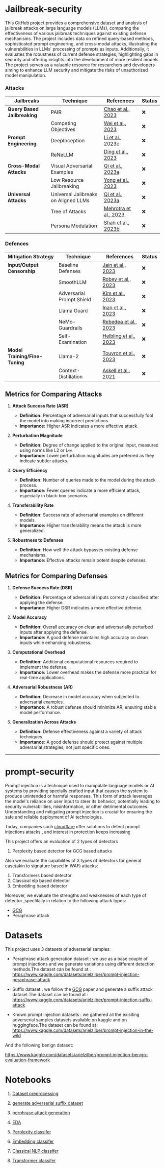 # Jailbreak-security

This GitHub project provides a comprehensive dataset and analysis of jailbreak attacks on large language models (LLMs), comparing the effectiveness of various jailbreak techniques against existing defense mechanisms. The project includes data on refined query-based methods, sophisticated prompt engineering, and cross-modal attacks, illustrating the vulnerabilities in LLMs' processing of prompts as inputs. Additionally, it evaluates the robustness of current defense strategies, highlighting gaps in security and offering insights into the development of more resilient models. The project serves as a valuable resource for researchers and developers aiming to enhance LLM security and mitigate the risks of unauthorized model manipulation.


### Attacks 

| Jailbreaks               | Technique                               | References                                                                                 | Status |
| ------------------------ | --------------------------------------- | -------------------------------------------------------------------------------------------| ------ |
| **Query Based Jailbreaking** | PAIR                                  | [Chao et al., 2023](https://example.com/pair)                                            | ❌     |
|                          | Competing Objectives                    | [Wei et al., 2023](https://example.com/competing-objectives)                               | ❌     |
| **Prompt Engineering**   | DeepInception                           | [Li et al., 2023c](https://example.com/deepinception)                                      | ❌     |
|                          | ReNeLLM                                 | [Ding et al., 2023](https://example.com/renellm)                                           | ❌     |
| **Cross-Modal Attacks**  | Visual Adversarial Examples             | [Qi et al., 2023a](https://example.com/visual-adversarial-examples)                        | ❌     |
|                          | Low Resource Jailbreaking               | [Yong et al., 2023](https://example.com/low-resource-jailbreaking)                         | ❌     |
| **Universal Attacks**    | Universal Jailbreaks on Aligned LLMs    | [Qi et al., 2023a](https://example.com/universal-jailbreaks-on-aligned-llms)               | ❌     |
|                          | Tree of Attacks                         | [Mehrotra et al., 2023](https://example.com/tree-of-attacks)                               | ❌     |
|                          | Persona Modulation                      | [Shah et al., 2023b](https://example.com/persona-modulation)                               | ❌     |

### Defences

| Mitigation Strategy       | Technique                                | References                                                             | Status |
| ------------------------- | ---------------------------------------- | ---------------------------------------------------------------------- | ------ |
| **Input/Output Censorship** | Baseline Defenses                        | [Jain et al., 2023](https://example.com/baseline-defenses)              | ❌     |
|                           | SmoothLLM                                | [Robey et al., 2023](https://example.com/smoothllm)                    | ❌     |
|                           | Adversarial Prompt Shield                | [Kim et al., 2023](https://example.com/adversarial-prompt-shield)       | ❌     |
|                           | Llama Guard                              | [Inan et al., 2023](https://example.com/llama-guard)                    | ❌     |
|                           | NeMo-Guardrails                          | [Rebedea et al., 2023](https://example.com/nemo-guardrails)             | ❌     |
|                           | Self-Examination                         | [Helbling et al., 2023](https://example.com/self-examination)           | ❌     |
| **Model Training/Fine-Tuning** | Llama-2                              | [Touvron et al., 2023](https://example.com/llama-2)                    | ❌     |
|                           | Context-Distillation                     | [Askell et al., 2021](https://example.com/context-distillation)         | ❌     |


## Metrics for Comparing Attacks

1. **Attack Success Rate (ASR)**
   - **Definition:** Percentage of adversarial inputs that successfully fool the model into making incorrect predictions.
   - **Importance:** Higher ASR indicates a more effective attack.

2. **Perturbation Magnitude**
   - **Definition:** Degree of change applied to the original input, measured using norms like L2 or L∞.
   - **Importance:** Lower perturbation magnitudes are preferred as they indicate subtler attacks.

3. **Query Efficiency**
   - **Definition:** Number of queries made to the model during the attack process.
   - **Importance:** Fewer queries indicate a more efficient attack, especially in black-box scenarios.

4. **Transferability Rate**
   - **Definition:** Success rate of adversarial examples on different models.
   - **Importance:** Higher transferability means the attack is more generalized.

5. **Robustness to Defenses**
   - **Definition:** How well the attack bypasses existing defense mechanisms.
   - **Importance:** Effective attacks remain potent despite defenses.

## Metrics for Comparing Defenses

1. **Defense Success Rate (DSR)**
   - **Definition:** Percentage of adversarial inputs correctly classified after applying the defense.
   - **Importance:** Higher DSR indicates a more effective defense.

2. **Model Accuracy**
   - **Definition:** Overall accuracy on clean and adversarially perturbed inputs after applying the defense.
   - **Importance:** A good defense maintains high accuracy on clean inputs while enhancing robustness.

3. **Computational Overhead**
   - **Definition:** Additional computational resources required to implement the defense.
   - **Importance:** Lower overhead makes the defense more practical for real-time applications.

4. **Adversarial Robustness (AR)**
   - **Definition:** Decrease in model accuracy when subjected to adversarial examples.
   - **Importance:** A robust defense should minimize AR, ensuring stable model performance.

5. **Generalization Across Attacks**
   - **Definition:** Defense effectiveness against a variety of attack techniques.
   - **Importance:** A good defense should protect against multiple adversarial strategies, not just specific ones.


---

# prompt-security

Prompt injection is a technique used to manipulate language models or AI systems by providing specially crafted input that causes the system to produce unintended or harmful responses. This form of attack leverages the model's reliance on user input to steer its behavior, potentially leading to security vulnerabilities, misinformation, or other detrimental outcomes. Understanding and mitigating prompt injection is crucial for ensuring the safe and reliable deployment of AI technologies.


Today, companies such [cloudflare](https://blog.cloudflare.com/firewall-for-ai)  offer solutions to detect prompt injections attacks , and interest in protection keeps increasing


This project offers an evaluation of 2 types of detectors

1. Perplexity based detector for GCG based attacks

Also we evaluate the capabilites of 3 types of detectors for general case(akin to signature based in WAF) attacks:
1. Transformers based detector
2. Classical nlp based detector
3. Embedding based detector


Moreover, we evaluate the strengths and weaknesses of each type of detector ,specfilally in relation to the following attack types:
* [GCG](https://arxiv.org/pdf/2307.15043)
* Peraphrase attack 


# Datasets
This project uses 3 datasets of adverserial samples:

* Peraphrase attack generation dataset : we use as a base couple of prompt injections and we generate variations using different  detection methods.The dataset can be found at : https://www.kaggle.com/datasets/arielzilber/prompt-injection-peraphrase-attack

* Suffix dataset : we follow the   [GCG](https://arxiv.org/pdf/2307.15043) paper and generate a suffix attack dataset.The dataset can be found at : https://www.kaggle.com/datasets/arielzilber/prompt-injection-suffix-attack

* Known prompt injection datasets : we gathered all the exisiting adverserial samples datasets avaliable on kaggle and on huggingface.The dataset can be found at : https://www.kaggle.com/datasets/arielzilber/prompt-injection-in-the-wild


And the following benign dataset:

https://www.kaggle.com/datasets/arielzilber/prompt-injection-benign-evaluation-framework

# Notebooks

1. [Dataset preprocessing](/notebooks/1_dataset_preproccessing.ipynb)

2. [generate adverserial suffix dataset](/notebooks/2_generate_adverserial_suffix_dataset.ipynb)

3. [perphrase attack generation](/notebooks/3_paraphrase_attack_generation.ipynb)

4. [EDA](/notebooks/4_eda.ipynb)

5. [Perplexity classifer](/notebooks/5_perplexity_classifer.ipynb)


6. [Embedding classifer](/notebooks/6_embedding_classifer.ipynb)


7. [Classical NLP classifer](/notebooks/7_nlp_classical_classifier.ipynb)


8. [Transformer classifer](/notebooks/8_nlp_modern_classifier.ipynb)
